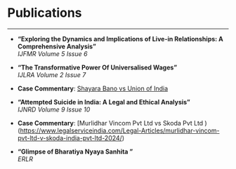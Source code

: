 # Publications  

---

- **“Exploring the Dynamics and Implications of Live-in Relationships: A Comprehensive Analysis”**  
  *IJFMR Volume 5 Issue 6*  

- **“The Transformative Power Of Universalised Wages”**  
  *IJLRA Volume 2 Issue 7*  

- **Case Commentary**: [Shayara Bano vs Union of India](https://www.legalserviceindia.com/legal/article-18518-shayara-bano-vs-union-of-india-landmark-case-on-triple-talaq-and-women-s-rights-in-india.html)  

- **“Attempted Suicide in India: A Legal and Ethical Analysis”**  
  *IJNRD Volume 9 Issue 10*

- **Case Commentary**: [Murlidhar Vincom Pvt Ltd vs Skoda Pvt Ltd )(https://www.legalserviceindia.com/Legal-Articles/murlidhar-vincom-pvt-ltd-v-skoda-india-pvt-ltd-2024/)

- **“Glimpse of Bharatiya Nyaya Sanhita ”**  
  *ERLR*
